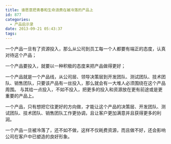 ```yaml
---
title: 谁愿意把青春和生命浪费在被冷落的产品上
id: 877
categories:
  - 产品启示录
date: 2013-09-21 05:43:37
tags:
---
```


一个产品一旦有了资源投入，那么从公司到员工每一个人都要有端正的态度，认真对待这个产品；

一个产品要投入，就要以一种积极的态度来把产品做得更好；

一个产品就是一个产品线，从公司层、领导决策层到开发团队、测试团队、技术团队、销售团队，只要该产品有一丝投入，那么就会有一大堆人必须围绕在这个产品周围。 与其给一点投入，不如不投入，把更多的投入和资源放在更有前途或是更重要的产品上。

一个产品，只有想把它往更好的方向做，才能让这个产品的决策层、开发团队、测试团队、技术团队、销售团队工作更协调，且让客户更加满意并且获得更多的利润。

一个产品一旦被冷落了，还不如不做，这样不仅耗费资源，而且做不好，还会影响公司在客户中已塑造的良好形象。